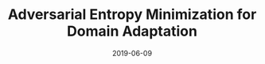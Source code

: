 ---
title: "Adversarial Entropy Minimization for Domain Adaptation"
collection: talks
type: "Research talk"
permalink: /talks/2019-06-09
venue: "ULAD"
date: 2019-06-09
location: "Paris, France"
---